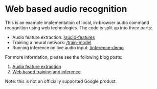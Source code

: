 Web based audio recognition
===

This is an example implementation of local, in-browser audio command recognition
using web technologies. The code is split up into three parts:

- Audio feature extraction: [/audio-features](tree/master/audio-features)
- Training a neural network: [/train-model](tree/master/train-model)
- Running inference on live audio input: [/inference-demo](tree/master/inference-demo)

For more information, please see the following blog posts:

1. [Audio feature extraction](http://smus.com/web-audio-ml-features/)
2. [Web based training and inference](#)

Note: this is not an officially supported Google product.
